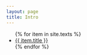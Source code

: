 ```yaml
---
layout: page
title: Intro
---
```


<ul>
  {% for item in site.texts %}
    <li><a href="{{ item.url }}">{{ item.title }}</a></li>
  {% endfor %}
</ul>


